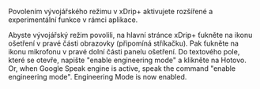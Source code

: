 Povolením vývojářského režimu v xDrip+ aktivujete rozšířené a experimentální funkce v rámci aplikace.

Abyste vývojářský režim povolili, na hlavní stránce xDrip+ ťukněte na ikonu ošetření v pravé části obrazovky (připomíná stříkačku). Pak ťukněte na ikonu mikrofonu v pravé dolní části panelu ošetření. Do textového pole, které se otevře, napište "enable engineering mode" a klikněte na Hotovo. Or, when Google Speak engine is active, speak the command "enable engineering mode". Engineering Mode is now enabled.